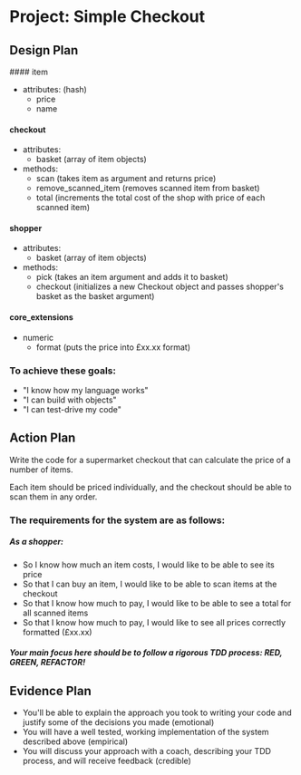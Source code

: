 # Project: Simple Checkout

## Design Plan

#### item
- attributes: (hash)
  - price
  - name

#### checkout
- attributes:
  - basket (array of item objects)
- methods:
  - scan (takes item as argument and returns price)
  - remove_scanned_item (removes scanned item from basket)
  - total (increments the total cost of the shop with price of each scanned item)

#### shopper
- attributes:
  - basket (array of item objects)
- methods:
  - pick (takes an item argument and adds it to basket)
  - checkout (initializes a new Checkout object and passes shopper's basket as the basket argument)

#### core_extensions
- numeric
  - format (puts the price into £xx.xx format)

### To achieve these goals:

- "I know how my language works"
- "I can build with objects"
- "I can test-drive my code"

## Action Plan

Write the code for a supermarket checkout that can calculate the price of a number of items.

Each item should be priced individually, and the checkout should be able to scan them in any order.

### The requirements for the system are as follows:

##### As a shopper:

- So I know how much an item costs, I would like to be able to see its price
- So that I can buy an item, I would like to be able to scan items at the checkout
- So that I know how much to pay, I would like to be able to see a total for all scanned items
- So that I know how much to pay, I would like to see all prices correctly formatted (£xx.xx)

##### Your main focus here should be to follow a rigorous TDD process: RED, GREEN, REFACTOR!

## Evidence Plan

- You'll be able to explain the approach you took to writing your code and justify some of the decisions you made (emotional)
- You will have a well tested, working implementation of the system described above (empirical)
- You will discuss your approach with a coach, describing your TDD process, and will receive feedback (credible)
